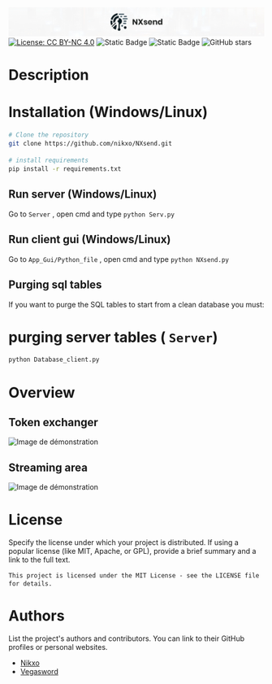 ![Image de démonstration](https://raw.githubusercontent.com/nikxo/NXsend/main/File/NXsend_ban.jpg)
[![License: CC BY-NC 4.0](https://img.shields.io/badge/License-CC_BY--NC_4.0-lightgrey.svg)](https://creativecommons.org/licenses/by-nc/4.0/)
![Static Badge](https://img.shields.io/badge/Nginx-1.7.11.3-green:badgeContent)
![Static Badge](https://img.shields.io/badge/Docker-17.06.0+-blue:badgeContent)
![GitHub stars](https://img.shields.io/github/stars/nikxo/Xeha)

# Description

# Installation (Windows/Linux)
```bash
# Clone the repository
git clone https://github.com/nikxo/NXsend.git

# install requirements
pip install -r requirements.txt
```

## Run server (Windows/Linux)
Go to ``` Server ``` , open cmd and type ```python Serv.py```

## Run client gui (Windows/Linux)
Go to ``` App_Gui/Python_file ``` , open cmd and type ```python NXsend.py```

## Purging sql tables
If you want to purge the SQL tables to start from a clean database you must:
# purging server tables ( ``` Server ```)
```bash
python Database_client.py
```



# Overview

## Token exchanger

![Image de démonstration]()

## Streaming area

![Image de démonstration]()

# License

Specify the license under which your project is distributed. If using a popular license (like MIT, Apache, or GPL), provide a brief summary and a link to the full text.

```text
This project is licensed under the MIT License - see the LICENSE file for details.
```

# Authors

List the project's authors and contributors. You can link to their GitHub profiles or personal websites.

- [Nikxo](https://github.com/nikxo)
- [Vegasword](https://github.com/vegasword)
